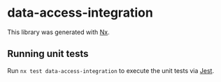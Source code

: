 # data-access-integration

This library was generated with [Nx](https://nx.dev).

## Running unit tests

Run `nx test data-access-integration` to execute the unit tests via [Jest](https://jestjs.io).
